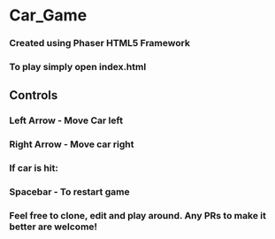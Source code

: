 # Car_Game
### Created using Phaser HTML5 Framework

### To play simply open index.html

## Controls
### Left Arrow - Move Car left
### Right Arrow - Move car right

### If car is hit:
### Spacebar - To restart game

### Feel free to clone, edit and play around. Any PRs to make it better are welcome!
